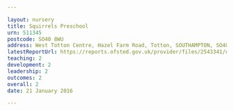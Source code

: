 ```yaml
---

layout: nursery
title: Squirrels Preschool
urn: 511345
postcode: SO40 8WU
address: West Totton Centre, Hazel Farm Road, Totton, SOUTHAMPTON, SO40 8WU
latestReportUrl: https://reports.ofsted.gov.uk/provider/files/2543341/urn/511345.pdf
teaching: 2
development: 2
leadership: 2
outcomes: 2
overall: 2
date: 21 January 2016

---
```

